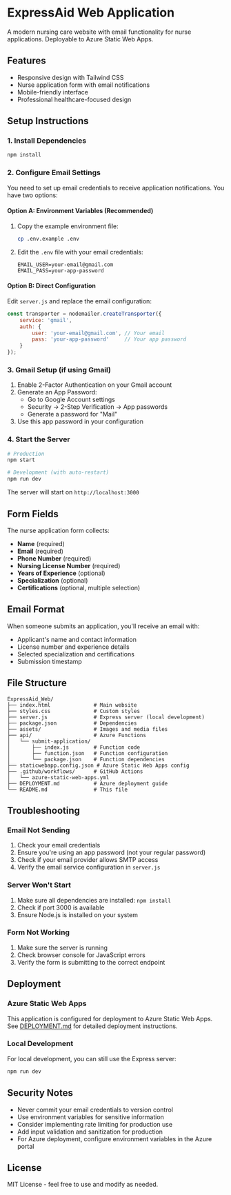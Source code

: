 # ExpressAid Web Application

A modern nursing care website with email functionality for nurse applications. Deployable to Azure Static Web Apps.

## Features

- Responsive design with Tailwind CSS
- Nurse application form with email notifications
- Mobile-friendly interface
- Professional healthcare-focused design

## Setup Instructions

### 1. Install Dependencies

```bash
npm install
```

### 2. Configure Email Settings

You need to set up email credentials to receive application notifications. You have two options:

#### Option A: Environment Variables (Recommended)

1. Copy the example environment file:
   ```bash
   cp .env.example .env
   ```

2. Edit the `.env` file with your email credentials:
   ```env
   EMAIL_USER=your-email@gmail.com
   EMAIL_PASS=your-app-password
   ```

#### Option B: Direct Configuration

Edit `server.js` and replace the email configuration:

```javascript
const transporter = nodemailer.createTransporter({
    service: 'gmail',
    auth: {
        user: 'your-email@gmail.com', // Your email
        pass: 'your-app-password'     // Your app password
    }
});
```

### 3. Gmail Setup (if using Gmail)

1. Enable 2-Factor Authentication on your Gmail account
2. Generate an App Password:
   - Go to Google Account settings
   - Security → 2-Step Verification → App passwords
   - Generate a password for "Mail"
3. Use this app password in your configuration

### 4. Start the Server

```bash
# Production
npm start

# Development (with auto-restart)
npm run dev
```

The server will start on `http://localhost:3000`

## Form Fields

The nurse application form collects:

- **Name** (required)
- **Email** (required)
- **Phone Number** (required)
- **Nursing License Number** (required)
- **Years of Experience** (optional)
- **Specialization** (optional)
- **Certifications** (optional, multiple selection)

## Email Format

When someone submits an application, you'll receive an email with:

- Applicant's name and contact information
- License number and experience details
- Selected specialization and certifications
- Submission timestamp

## File Structure

```
ExpressAid_Web/
├── index.html              # Main website
├── styles.css              # Custom styles
├── server.js               # Express server (local development)
├── package.json            # Dependencies
├── assets/                 # Images and media files
├── api/                    # Azure Functions
│   └── submit-application/
│       ├── index.js        # Function code
│       ├── function.json   # Function configuration
│       └── package.json    # Function dependencies
├── staticwebapp.config.json # Azure Static Web Apps config
├── .github/workflows/      # GitHub Actions
│   └── azure-static-web-apps.yml
├── DEPLOYMENT.md           # Azure deployment guide
└── README.md               # This file
```

## Troubleshooting

### Email Not Sending

1. Check your email credentials
2. Ensure you're using an app password (not your regular password)
3. Check if your email provider allows SMTP access
4. Verify the email service configuration in `server.js`

### Server Won't Start

1. Make sure all dependencies are installed: `npm install`
2. Check if port 3000 is available
3. Ensure Node.js is installed on your system

### Form Not Working

1. Make sure the server is running
2. Check browser console for JavaScript errors
3. Verify the form is submitting to the correct endpoint

## Deployment

### Azure Static Web Apps

This application is configured for deployment to Azure Static Web Apps. See [DEPLOYMENT.md](DEPLOYMENT.md) for detailed deployment instructions.

### Local Development

For local development, you can still use the Express server:

```bash
npm run dev
```

## Security Notes

- Never commit your email credentials to version control
- Use environment variables for sensitive information
- Consider implementing rate limiting for production use
- Add input validation and sanitization for production
- For Azure deployment, configure environment variables in the Azure portal

## License

MIT License - feel free to use and modify as needed. 